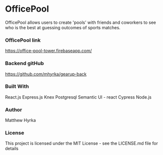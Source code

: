 # **OfficePool**
OfficePool allows users to create 'pools' with friends and coworkers to see who
is the best at guessing outcomes of sports matches.

### **OfficePool link**
https://office-pool-tower.firebaseapp.com/


### **Backend gitHub**
https://github.com/mhyrka/gearup-back


### **Built With**
React.js
Express.js
Knex
Postgresql
Semantic UI - react
Cypress
Node.js

### **Author**
Matthew Hyrka

### **License**
This project is licensed under the MIT License - see the LICENSE.md file for details
